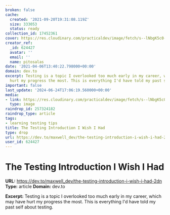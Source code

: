 ```yaml
---
broken: false
cache:
  created: '2021-09-20T19:31:08.119Z'
  size: 333053
  status: ready
collection_id: 17452361
cover: https://res.cloudinary.com/practicaldev/image/fetch/s--lNbgK5c0--/c_imagga_scale,f_auto,fl_progressive,h_500,q_auto,w_1000/https://cl.ly/1a3d1a67a955/download/Image%25202019-02-12%2520at%252011.14.41%2520AM.png
creator_ref:
  _id: 624427
  avatar: ''
  email: ''
  name: pitosalas
date: '2021-04-06T13:40:22.798000+00:00'
domain: dev.to
excerpt: Testing is a topic I overlooked too much early in my career, which may have
  hurt my progress the most. This is everything I'd have told my past self about testing.
important: false
last_update: '2024-06-24T17:06:19.560000+00:00'
media:
- link: https://res.cloudinary.com/practicaldev/image/fetch/s--lNbgK5c0--/c_imagga_scale,f_auto,fl_progressive,h_500,q_auto,w_1000/https://cl.ly/1a3d1a67a955/download/Image%25202019-02-12%2520at%252011.14.41%2520AM.png
  type: image
raindrop_id: 257324182
raindrop_type: article
tags:
- learning testing tips
title: The Testing Introduction I Wish I Had
type: drop
url: https://dev.to/maxwell_dev/the-testing-introduction-i-wish-i-had-2dn
user_id: 624427
---
```


# The Testing Introduction I Wish I Had

**URL:** https://dev.to/maxwell_dev/the-testing-introduction-i-wish-i-had-2dn
**Type:** article
**Domain:** dev.to

**Excerpt:** Testing is a topic I overlooked too much early in my career, which may have hurt my progress the most. This is everything I'd have told my past self about testing.
